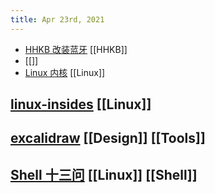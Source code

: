 ```yaml
---
title: Apr 23rd, 2021
---
```


- [HHKB 改装蓝牙](https://item.taobao.com/item.htm?ut_sk=1.XuYgrUUpsckDAC/RangcbNbI_21380790_1619142623974.Copy.1&id=590221409485&sourceType=item&price=25-998&suid=8FC31DCC-57D1-453F-ACCC-854C6CEC3FA6&shareUniqueId=9343619468&un=f9d55007b45179d28753959434844319&share_crt_v=1&spm=a2159r.13376460.0.0&sp_tk=SW8yVVgyT2g3QlQ=&cpp=1&shareurl=true&short_name=h.4KzPdtc&bxsign=scdvPHcTpYIEjZm-WXZQbOOEP9z2nN4UbgQfa8DvuOqPAhQLHBXltOKdwJYY3r10DXJlvgFZyI0d2M5DBntGb3JXsB06-OoiYq-SA9CoijxoMY&sm=291c21&app=chrome)  [[HHKB]]
- [[]]
- [Linux 内核](https://xinqiu.gitbooks.io/linux-insides-cn/content/index.html)  [[Linux]]
## [linux-insides](https://0xax.gitbooks.io/linux-insides/content/) [[Linux]]
## [excalidraw](https://excalidraw.com/) [[Design]] [[Tools]]
## [Shell 十三问](http://bbs.chinaunix.net/thread-218853-1-1.html) [[Linux]] [[Shell]]